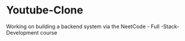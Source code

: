 # Youtube-Clone
Working on building a backend system via the NeetCode - Full -Stack-Development course

